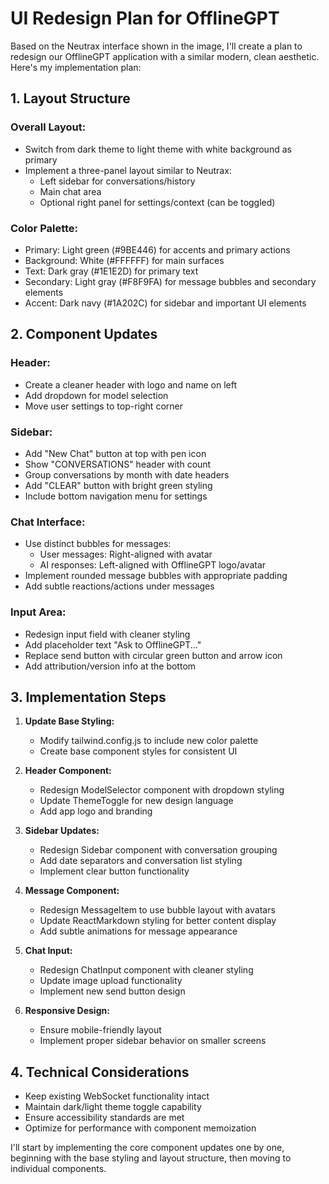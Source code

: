 # UI Redesign Plan for OfflineGPT

Based on the Neutrax interface shown in the image, I'll create a plan to redesign our OfflineGPT application with a similar modern, clean aesthetic. Here's my implementation plan:

## 1. Layout Structure

### Overall Layout:
- Switch from dark theme to light theme with white background as primary
- Implement a three-panel layout similar to Neutrax:
  - Left sidebar for conversations/history
  - Main chat area
  - Optional right panel for settings/context (can be toggled)

### Color Palette:
- Primary: Light green (#9BE446) for accents and primary actions
- Background: White (#FFFFFF) for main surfaces
- Text: Dark gray (#1E1E2D) for primary text
- Secondary: Light gray (#F8F9FA) for message bubbles and secondary elements
- Accent: Dark navy (#1A202C) for sidebar and important UI elements

## 2. Component Updates

### Header:
- Create a cleaner header with logo and name on left
- Add dropdown for model selection
- Move user settings to top-right corner

### Sidebar:
- Add "New Chat" button at top with pen icon
- Show "CONVERSATIONS" header with count
- Group conversations by month with date headers
- Add "CLEAR" button with bright green styling
- Include bottom navigation menu for settings

### Chat Interface:
- Use distinct bubbles for messages:
  - User messages: Right-aligned with avatar
  - AI responses: Left-aligned with OfflineGPT logo/avatar
- Implement rounded message bubbles with appropriate padding
- Add subtle reactions/actions under messages

### Input Area:
- Redesign input field with cleaner styling
- Add placeholder text "Ask to OfflineGPT..."
- Replace send button with circular green button and arrow icon
- Add attribution/version info at the bottom

## 3. Implementation Steps

1. **Update Base Styling:**
   - Modify tailwind.config.js to include new color palette
   - Create base component styles for consistent UI

2. **Header Component:**
   - Redesign ModelSelector component with dropdown styling
   - Update ThemeToggle for new design language
   - Add app logo and branding

3. **Sidebar Updates:**
   - Redesign Sidebar component with conversation grouping
   - Add date separators and conversation list styling
   - Implement clear button functionality

4. **Message Component:**
   - Redesign MessageItem to use bubble layout with avatars
   - Update ReactMarkdown styling for better content display
   - Add subtle animations for message appearance

5. **Chat Input:**
   - Redesign ChatInput component with cleaner styling
   - Update image upload functionality
   - Implement new send button design

6. **Responsive Design:**
   - Ensure mobile-friendly layout
   - Implement proper sidebar behavior on smaller screens

## 4. Technical Considerations

- Keep existing WebSocket functionality intact
- Maintain dark/light theme toggle capability
- Ensure accessibility standards are met
- Optimize for performance with component memoization

I'll start by implementing the core component updates one by one, beginning with the base styling and layout structure, then moving to individual components.
